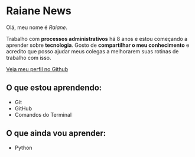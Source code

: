 # Raiane News

Olá, meu nome é *Raiane*. 

Trabalho com **processos administrativos** há 8 anos e estou começando a aprender sobre **tecnologia**. Gosto de **compartilhar o meu conhecimento** e acredito que posso ajudar meus colegas a melhorarem suas rotinas de trabalho com isso.

[Veja meu perfil no Github](https://github.com/raianecardoso)

## O que estou aprendendo:

- Git 
- GitHub
- Comandos do Terminal

## O que ainda vou aprender: 

- Python